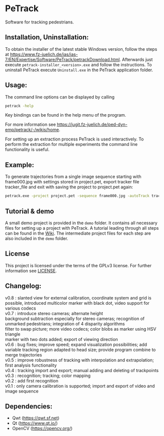 # PeTrack

Software for tracking pedestrians.


## Installation, Uninstallation:
To obtain the installer of the latest stable Windows version, follow the steps at https://www.fz-juelich.de/ias/ias-7/EN/Expertise/Software/PeTrack/petrackDownload.html.
Afterwards just execute `petrack-installer_<version>.exe` and follow the instructions.
To uninstall PeTrack execute `Uninstall.exe` in the PeTrack application folder.


## Usage:
The command line options can be displayed by calling
```bash
petrack -help
```

Key bindings can be found in the help menu of the program.

For more information see https://jugit.fz-juelich.de/ped-dyn-emp/petrack/-/wikis/home.

For setting up an extraction process PeTrack is used interactively. 
To perform the extraction for multiple experiments the command line functionality is useful.


## Example:
To generate trajectories from a single image sequence starting with frame000.jpg
with settings stored in project.pet, export tracker file tracker_file and exit
with saving the project to project.pet again:

```bash
petrack.exe -project project.pet -sequence frame000.jpg -autoTrack tracker_file -autoSave project.pet
```


## Tutorial & demo
A small demo project is provided in the `demo` folder. It contains all necessary files for setting up a project with
PeTrack. A tutorial leading through all steps can be found in the
[Wiki](https://jugit.fz-juelich.de/ped-dyn-emp/petrack/-/wikis/usage/Workflow%20for%20performing%20experiments%20to%20by%20analyzed%20with%20PeTrack#using-petrack).
The intermediate project files for each step are also included in the `demo` folder.

## License
This project is licensed under the terms of the GPLv3 license. For further information see [LICENSE](./LICENSE).

## Changelog:
v0.8 : slanted view for external calibration, coordinate system and grid is possible, introduced multicolor marker with black dot, video support for various codecs <br/>
v0.7 : introduce stereo cameras; alternate height <br/>
       background subtraction especially for stereo cameras; recognition of unmarked pedestrians; integration of 4 disparity algorithms <br/>
       filter to swap picture; more video codecs; color blobs as marker using HSV triangle <br/>
       marker with two dots added; export of viewing direction <br/>
v0.6 : bug fixes; improve speed; expand visualization possibilities; add variable tracking region adapted to head size; provide program combine to merge trajectories <br/>
v0.5 : improve robustness of tracking with interpolation and extrapolation; first analysis functionality <br/>
v0.4 : tracking import and export; manual adding and deleting of trackpoints <br/>
v0.3 : recognition; tracking; color mapping <br/>
v0.2 : add first recognition <br/>
v0.1 : only camera calibration is supported; import and export of video and image sequence <br/>

## Dependencies:
* Qwt         (https://qwt.sf.net)
* Qt          (https://www.qt.io/)
* OpenCV      (https://opencv.org/)
